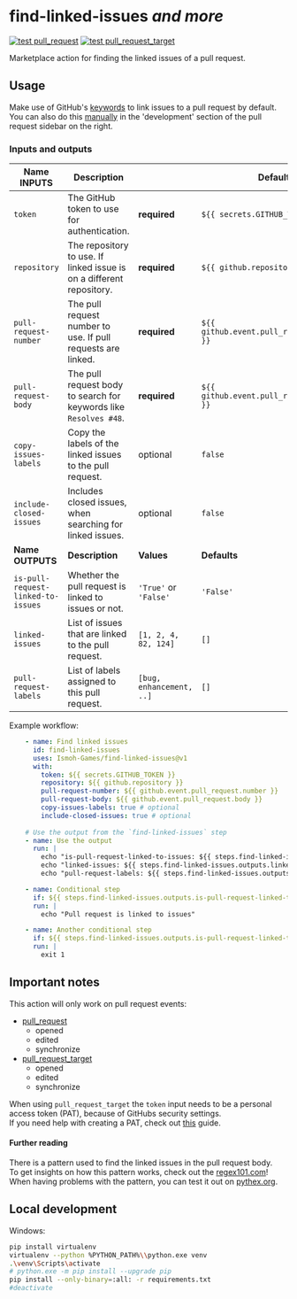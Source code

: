 # find-linked-issues *and more*

[![test `pull_request`](https://img.shields.io/github/actions/workflow/status/ismoh-games/find-linked-issues/test.yml?event=pull_request&label=test%20%60pull_request%60&style=for-the-badge)](https://github.com/Ismoh-Games/find-linked-issues/actions/workflows/test.yml)
[![test `pull_request_target`](https://img.shields.io/github/actions/workflow/status/ismoh-games/find-linked-issues/test.yml?event=pull_request_target&label=test%20%60pull_request_target%60&style=for-the-badge)](https://github.com/Ismoh-Games/find-linked-issues/actions/workflows/test.yml)

Marketplace action for finding the linked issues of a pull request.

## Usage

Make use of GitHub's [keywords](https://docs.github.com/en/issues/tracking-your-work-with-issues/linking-a-pull-request-to-an-issue#linking-a-pull-request-to-an-issue-using-a-keyword) to link issues to a pull request by default.\
You can also do this [manually](https://docs.github.com/en/issues/tracking-your-work-with-issues/linking-a-pull-request-to-an-issue#manually-linking-a-pull-request-or-branch-to-an-issue-using-the-issue-sidebar) in the 'development' section of the pull request sidebar on the right.

### Inputs and outputs

| Name INPUTS                        | Description                                                          |                          | Default                                   |
|------------------------------------|----------------------------------------------------------------------|--------------------------|-------------------------------------------|
| `token`                            | The GitHub token to use for authentication.                          | **required**             | `${{ secrets.GITHUB_TOKEN }}`             |
| `repository`                       | The repository to use. If linked issue is on a different repository. | **required**             | `${{ github.repository }}`                |
| `pull-request-number`              | The pull request number to use. If pull requests are linked.         | **required**             | `${{ github.event.pull_request.number }}` |
| `pull-request-body`                | The pull request body to search for keywords like `Resolves #48`.    | **required**             | `${{ github.event.pull_request.body }}`   |
| `copy-issues-labels`               | Copy the labels of the linked issues to the pull request.            | optional                 | `false`                                   |
| `include-closed-issues`            | Includes closed issues, when searching for linked issues.            | optional                 | `false`                                   |
| **Name OUTPUTS**                   | **Description**                                                      | **Values**               | **Defaults**                              |
| `is-pull-request-linked-to-issues` | Whether the pull request is linked to issues or not.                 | `'True'` or `'False'`    | `'False'`                                 |
| `linked-issues`                    | List of issues that are linked to the pull request.                  | `[1, 2, 4, 82, 124]`     | `[]`                                      |
| `pull-request-labels`              | List of labels assigned to this pull request.                        | `[bug, enhancement, ..]` | `[]`                                      |

Example workflow:

```yaml
    - name: Find linked issues
      id: find-linked-issues
      uses: Ismoh-Games/find-linked-issues@v1
      with:
        token: ${{ secrets.GITHUB_TOKEN }}
        repository: ${{ github.repository }}
        pull-request-number: ${{ github.event.pull_request.number }}
        pull-request-body: ${{ github.event.pull_request.body }}
        copy-issues-labels: true # optional
        include-closed-issues: true # optional
    
    # Use the output from the `find-linked-issues` step
    - name: Use the output
      run: |
        echo "is-pull-request-linked-to-issues: ${{ steps.find-linked-issues.outputs.is-pull-request-linked-to-issues }}"
        echo "linked-issues: ${{ steps.find-linked-issues.outputs.linked-issues }}"
        echo "pull-request-labels: ${{ steps.find-linked-issues.outputs.pull-request-labels }}"

    - name: Conditional step
      if: ${{ steps.find-linked-issues.outputs.is-pull-request-linked-to-issues == 'True' }}
      run: |
        echo "Pull request is linked to issues"

    - name: Another conditional step
      if: ${{ steps.find-linked-issues.outputs.is-pull-request-linked-to-issues == 'False' }}
      run: |
        exit 1
```

## Important notes

This action will only work on pull request events:

- [pull_request](https://docs.github.com/en/actions/using-workflows/events-that-trigger-workflows#pull_request)
  - opened
  - edited
  - synchronize
- [pull_request_target](https://docs.github.com/en/actions/using-workflows/events-that-trigger-workflows#pull_request_target)
  - opened
  - edited
  - synchronize

When using `pull_request_target` the `token` input needs to be a personal access token (PAT), because of GitHubs security settings.\
If you need help with creating a PAT, check out [this](https://docs.github.com/en/github/authenticating-to-github/keeping-your-account-and-data-secure/creating-a-personal-access-token) guide.

#### Further reading

There is a pattern used to find the linked issues in the pull request body.\
To get insights on how this pattern works, check out the [regex101.com](https://regex101.com/r/f60fNx/4)!\
When having problems with the pattern, you can test it out on [pythex.org](https://pythex.org).

## Local development

Windows:

```bash
pip install virtualenv
virtualenv --python %PYTHON_PATH%\\python.exe venv
.\venv\Scripts\activate
# python.exe -m pip install --upgrade pip
pip install --only-binary=:all: -r requirements.txt
#deactivate
```
